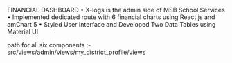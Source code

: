 FINANCIAL DASHBOARD
•
X-logs is the admin side of MSB School Services
•
Implemented dedicated route with 6 financial charts using React.js and amChart 5
•
Styled User Interface and Developed Two Data Tables using Material UI

path for all six components :- src/views/admin/views/my_district_profile/views

